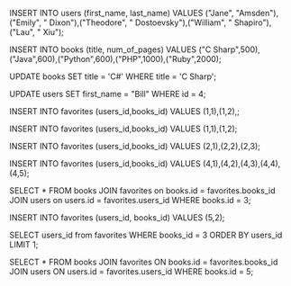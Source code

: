INSERT INTO users (first_name, last_name) VALUES ("Jane", "Amsden"),("Emily", " Dixon"),("Theodore", " Dostoevsky"),("William", " Shapiro"),("Lau", " Xiu");

INSERT INTO books (title, num_of_pages) VALUES ("C Sharp",500),("Java",600),("Python",600),("PHP",1000),("Ruby",2000);

UPDATE books SET title = 'C#' WHERE title = 'C Sharp';

UPDATE users SET first_name = "Bill" WHERE id = 4;

INSERT INTO favorites (users_id,books_id)
VALUES (1,1),(1,2),;

INSERT INTO favorites (users_id,books_id) VALUES (1,1),(1,2);

INSERT INTO favorites (users_id,books_id) VALUES (2,1),(2,2),(2,3);

INSERT INTO favorites (users_id,books_id) VALUES (4,1),(4,2),(4,3),(4,4),(4,5);

SELECT * FROM books JOIN favorites on books.id = favorites.books_id JOIN users on users.id = favorites.users_id WHERE books.id = 3;

INSERT INTO favorites (users_id, books_id) VALUES (5,2);

SELECT users_id from favorites WHERE books_id = 3 ORDER BY users_id LIMIT 1;

SELECT * FROM books JOIN favorites ON books.id = favorites.books_id JOIN users ON users.id = favorites.users_id WHERE books.id = 5;